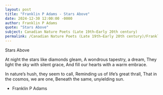 ```yaml
---
layout: post
title: "Franklin P Adams - Stars Above"
date: 2024-12-30 12:00:00 -0000
author: Franklin P Adams
quote: "Stars Above"
subject: Canadian Nature Poets (Late 19th–Early 20th century)
permalink: /Canadian Nature Poets (Late 19th–Early 20th century)/Franklin P Adams/Franklin P Adams - Stars Above
---
```


Stars Above

At night the stars like diamonds gleam,
A wondrous tapestry, a dream,
They light the sky with silent grace,
And fill our hearts with a warm embrace.

In nature’s hush, they seem to call,
Reminding us of life’s great thrall,
That in the cosmos, we are one,
Beneath the same, unyielding sun.


- Franklin P Adams

